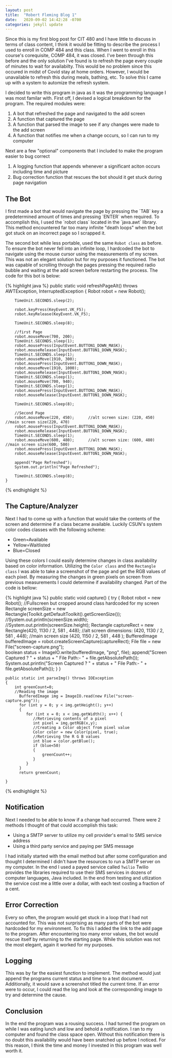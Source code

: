 ```yaml
---
layout: post
title:  "Robert Fleming Blog 1"
date:   2020-09-02 14:42:28 -0700
categories: jekyll update
---
```


Since this is my first blog post for CIT 480 and I have little to discuss in terms of class content, I think it would be fitting to describe the process I used to enroll in COMP 484 and this class. When I went to enroll in this course's corequisite, COMP 484, it was closed. I've been through this before and the only solution I've found is to refresh the page every couple of minutes to wait for availabilty. This would be no problem since this occured in midst of Covid stay at home orders. However, I would be unavailable to refresh this during meals, bathing, etc. To solve this I came up with a system to automize the refresh system.

I decided to write this program in java as it was the programming language I was most familar with. First off, I devised a logical breakdown for the program. The required modules were:

1.	A bot that refreshed the page and navigated to the add screen
1.	A function that captured the page
1.	A function that parsed the image to see if any changes were made to the add screen
1.	A function that notifies me when a change occurs, so I can run to my computer

Next are a few "optional" components that I included to make the program easier to bug correct

1.	A logging function that appends whenever a significant aciton occurs including time and picture
1.	Bug correction function that rescues the bot should it get stuck during page navigation



<h2>The Bot</h2>
I first made a bot that would navigate the page by pressing the `TAB` key a predetermined amount of times and pressing `ENTER` when required. To accomplish this, I used the `robot class` located in the `java.awt` library. This method encountered far too many infinite "death loops" when the bot got stuck on an incorrect page so I scrapped it. 

The second bot while less portable, used the same `Robot class` as before. To ensure the bot never fell into an infinite loop, I hardcoded the bot to navigate using the mouse cursor using the measurements of my screen. This was not an elegant solution but for my purposes it functioned. The bot was capable of scrolling through the pages pressing the required radio bubble and waiting at the add screen before restarting the process. The code for this bot is below:

{% highlight java %}
	public static void refreshPageAlt() throws AWTException, InterruptedException
	{
		Robot robot = new Robot();
		
		TimeUnit.SECONDS.sleep(2);
		
		robot.keyPress(KeyEvent.VK_F5);
		robot.keyRelease(KeyEvent.VK_F5);
		
		TimeUnit.SECONDS.sleep(8);
		
		//first Page
		robot.mouseMove(700, 200);
		TimeUnit.SECONDS.sleep(1);
		robot.mousePress(InputEvent.BUTTON1_DOWN_MASK);
		robot.mouseRelease(InputEvent.BUTTON1_DOWN_MASK);
		TimeUnit.SECONDS.sleep(1);
		robot.mouseMove(1910, 300);
		robot.mousePress(InputEvent.BUTTON1_DOWN_MASK);
		robot.mouseMove(1910, 1000);
		robot.mouseRelease(InputEvent.BUTTON1_DOWN_MASK);
		TimeUnit.SECONDS.sleep(1);
		robot.mouseMove(700, 940);
		TimeUnit.SECONDS.sleep(1);
		robot.mousePress(InputEvent.BUTTON1_DOWN_MASK);
		robot.mouseRelease(InputEvent.BUTTON1_DOWN_MASK);

		TimeUnit.SECONDS.sleep(8);
		
		//Second Page
		robot.mouseMove(220, 450);		//alt screen size: (220, 450)	//main screen size(220, 470)
		robot.mousePress(InputEvent.BUTTON1_DOWN_MASK);
		robot.mouseRelease(InputEvent.BUTTON1_DOWN_MASK);
		TimeUnit.SECONDS.sleep(1);
		robot.mouseMove(600, 480);		//alt screen size: (600, 480)	//main screen size(600, 500)
		robot.mousePress(InputEvent.BUTTON1_DOWN_MASK);
		robot.mouseRelease(InputEvent.BUTTON1_DOWN_MASK);
		
		append("Page Refreshed");
	    System.out.println("Page Refreshed");
	    
	    TimeUnit.SECONDS.sleep(8);
	}
{% endhighlight %}




<h2>The Capture/Analyzer</h2>
Next I had to come up with a function that would take the contents of the screen and determine if a class became available. Luckily CSUN's system color codes classes with the following scheme:

*	Green=Available
*	Yellow=Waitlisted
*	Blue=Closed

Using these colors I could easily determine changes in class availability based on color information. Utilizing the `Color class` and the `Rectangle class` I was able to take a screenshot of the page and get the RGB values of each pixel. By measuring the changes in green pixels on screen from previous measurements I could determine if availability changed. Part of the code is bellow:


{% highlight java %}
	public static void capture()
	{
        try 
        {
            Robot robot = new Robot();
            //Fullscreen but cropped around class hardcoded for my screen
            Rectangle screenSize = new Rectangle(Toolkit.getDefaultToolkit().getScreenSize());
            //System.out.println(screenSize.width);
            //System.out.println(screenSize.height);
            Rectangle captureRect = new Rectangle(420, 1130 / 2, 581 , 448);		//alt screen dimensions: (420, 1130 / 2, 581 , 448);	//main screen size (420, 1150 / 2, 581 , 448 );
            BufferedImage bufferedImage = robot.createScreenCapture(captureRect);
            File file = new File("screen-capture.png");	 
            boolean status = ImageIO.write(bufferedImage, "png", file);
            append("Screen Captured ? " + status + " File Path:- " + file.getAbsolutePath());
            System.out.println("Screen Captured ? " + status + " File Path:- " + file.getAbsolutePath());
        } 
	}
	
	public static int parseImg() throws IOException
	{
		int greenCount=0;
		//Reading the image
	      BufferedImage img = ImageIO.read(new File("screen-capture.png"));
	      for (int y = 0; y < img.getHeight(); y++) 
	      {
	         for (int x = 0; x < img.getWidth(); x++) {
	            //Retrieving contents of a pixel
	            int pixel = img.getRGB(x,y);
	            //Creating a Color object from pixel value
	            Color color = new Color(pixel, true);
	            //Retrieving the R G B values
	            int blue = color.getBlue();
	            if (blue<50)
	            {
	            	greenCount++;
	            }
	         }
	      }
	      return greenCount;

	}
{% endhighlight %}




<h2>Notification</h2>

Next I needed to be able to know if a change had occurred. There were 2 methods I thought of that could accomplish this task:
*	Using a SMTP server to utilize my cell provider's email to SMS service address
*	Using a third party service and paying per SMS message

I had initially started with the email method but after some configuration and thought I determined I didn't have the resources to run a SMTP server on my computer. In the end I used a payed service called `Twilio` Twilio provides the libraries required to use their SMS services in dozens of computer languages, Java included. In the end from testing and utlization the service cost me a little over a dollar, with each text costing a fraction of a cent.



<h2>Error Correction</h2>
Every so often, the program would get stuck in a loop that I had not accounted for. This was not surprising as many parts of the bot were hardcoded for my environment. To fix this I added the link to the add page to the program. After encountering too many error values, the bot would rescue itself by returning to the starting page. While this solution was not the most elegant, again it worked for my purposes.



<h2>Logging</h2>
This was by far the easiest function to implement. The method would just append the programs current status and time to a text document. Additionally, it would save a screenshot titled the current time. If an error were to occur, I could read the log and look at the corresponding image to try and determine the cause.



<h2>Conclusion</h2>
In the end the program was a rousing success. I had turned the program on while I was eating lunch and low and behold a notification. I ran to my computer and found the class space open. Without this notification there is no doubt this availability would have been snatched up before I noticed. For this reason, I think the time and money I invested in this program was well worth it.